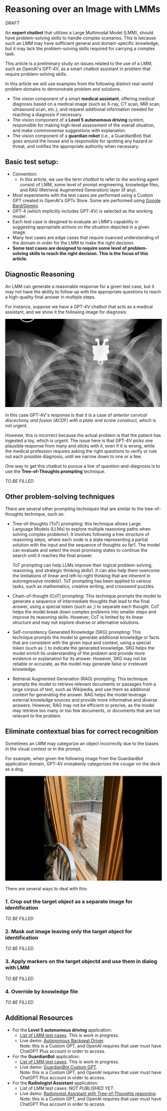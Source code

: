 <!-- # Diagnostic Reasoning with Medical Images -->
# Reasoning over an Image with LMMs

*DRAFT*

An **expert chatbot** that utilizes a Large Multimodal Model (LMM), should have problem-solving skills to handle complex scenarios. This is because such an LMM may have sufficient general and domain-specific knowledge, but it may lack the problem-solving skills required for carrying a complex task.

This article is a preliminary study on issues related to the use of a LMM, such as OpenAI's GPT-4V, as a smart chatbot assistant in problem that require problem-solving skills.

In this article we will use examples from the following distinct real-world problem domains to demonstrate problem and solutions.
- The vision component of a smart **medical assistant**, offering medical diagnosis based on a medical image (such as X-ray, CT scan, MRI scan, ultrasound scan, etc.), and request additional information needed for reaching a diagnosis if necessary.
- The vision component of a **Level 5 autonomous driving** system, responsible for making high-level assessment of the overall situation, and make commonsense suggestions with explanation. 
- The vision component of a **guardian robot** (i.e., a GuardianBot) that goes around the house and is responsible for spotting any hazard or threat, and notifies the appropriate authority when necessary.

## Basic test setup:
- Convention:
    - In this article, we use the term *chatbot* to refer to the working agent consist of LMM, some level of prompt engineering, knowledge files, and RAG (Retrieval Augmented Generation) layer (if any).
- Most experiments with the test cases are performed using a Custom GPT created in OpenAI's GPTs Store. Some are performed using [Google Bard/Gemini](http://bard.google.com).
- GPT-4 (which implicitly includes GPT-4V) is selected as the working model. 
- Each test case is desgined to evaluate an LMM's capability in suggesting appropriate actions on the situation depicted in a given image. 
- Many test cases are edge cases that require nuanced understanding of the domain in order for the LMM to make the right decision.
- **Some test cases are designed to require some level of problem-solving skills to reach the right decision. This is the focus of this article.**

<!--
- The following X-ray image is used for testing, which 
![](images/X-Ray%20Squarepants%20toy%20in%20chest.jpg)
- The main thing that we experiment with is the prompt in the **Insructions** of the the Custom GPT's configuration.
-->

## Diagnostic Reasoning

An LMM can generate a reasonable response for a given test case, but it may not have the ability to follow up with the appropriate questions to reach a high-quality final answer in multiple steps.

For instance, suppose we have a GPT-4V chatbot that acts as a medical assistant, and we show it the following image for diagnosis:

![x-ray swallowed toy](images/X-Ray%20Squarepants%20toy%20in%20chest.jpg)

in this case GPT-4V's response is that it is a case of *anterior cervical discectomy and fusion (ACDF) with a plate and screw construct*, which is not urgent. 

However, this is incorrect because the actual problem is that the patient has ingested a toy, which is urgent. The issue here is that GPT-4V picks one plausible response from many and sticks with it, even if it is wrong, while the medical profession requires asking the right questions to verify or rule out each possible diagnosis, until we narrow down to one or a few.

<!--

## Test #1: simple prompting
The following simple prompt is used for this test

> Give detailed description of this image for areas of concern only, analyze it like a medical radiologist. Keep answers as concise as possible without warning messages.
  
Response from GPT-4V:

> This is a cervical spine X-ray image showing an anterior cervical discectomy and fusion (ACDF) with a plate and screw construct. The cervical vertebral bodies appear to be in good alignment, and there is no evidence of hardware failure or malposition on this single view. The tracheal air shadow is midline, and there is no soft tissue swelling anterior to the spine. The lung apices are clear without evidence of pneumothorax or pleural effusion.
> 
> However, this is only a single view, and evaluation of spinal fusion and hardware integrity is typically done with multiple views to assess for alignment, hardware positioning, and potential complications such as adjacent segment disease or hardware failure.
> 
> Degree of Urgency: Based on this image alone, without any clinical context, it would be a 3. However, if the patient has new or worsening symptoms, this could indicate a more urgent situation.

Assessment:

- GPT-4V zoom in on an incorrect diagnosis, and failed to explore other possibilities.
- GPT-4V incorrectly classifies the problem as non-urgent which is dangerous.

## Test #2: more elaborate prompting

The following simple prompt is used for this test:

## Test #3: Tree-of-Thoughts prompting
-->
One way to get this chatbot to pursue a line of question-and-diagnosis is to use the **Tree-of-Thoughts prompting** technique.

*TO BE FILLED*

## Other problem-solving techniques
There are several other prompting techniques that are similar to the tree-of-thoughts technique, such as:

- Tree-of-thoughts (ToT) prompting: this technique allows Large Language Models (LLMs) to explore multiple reasoning paths when solving complex problems1. It involves following a tree structure of reasoning steps, where each node is a state representing a partial solution with the input and the sequence of thoughts so far1. The model can evaluate and select the most promising states to continue the search until it reaches the final answer.

    ToT prompting can help LLMs improve their logical problem-solving, reasoning, and strategic thinking skills1. It can also help them overcome the limitations of linear and left-to-right thinking that are inherent in autoregressive models1. ToT prompting has been applied to various tasks, such as mathematics, creative writing, and crossword puzzles.
- Chain-of-thought (CoT) prompting: This technique prompts the model to generate a sequence of intermediate thoughts that lead to the final answer, using a special token (such as ;) to separate each thought. CoT helps the model break down complex problems into smaller steps and improve its reasoning skills. However, CoT is limited by its linear structure and may not explore diverse or alternative solutions.
- Self-consistency Generated Knowledge (SKG) prompting: This technique prompts the model to generate additional knowledge or facts that are consistent with the given input and context, using a special token (such as :) to indicate the generated knowledge. SKG helps the model enrich its understanding of the problem and provide more evidence or explanation for its answer. However, SKG may not be reliable or accurate, as the model may generate false or irrelevant knowledge.
- Retrieval Augmented Generation (RAG) prompting: This technique prompts the model to retrieve relevant documents or passages from a large corpus of text, such as Wikipedia, and use them as additional context for generating the answer. RAG helps the model leverage external knowledge sources and provide more informative and diverse answers. However, RAG may not be efficient or precise, as the model may retrieve too many or too few documents, or documents that are not relevant to the problem.

## Eliminate contextual bias for correct recognition

Sometimes an LMM may categorize an object incorrectly due to the biases in the visual context or in the prompt. 

For example, when given the following image from the GuardianBot application domain, GPT-4V mistakenly categorizes the cougar on the deck as a dog.

![cougar on deck](images/cougar_on_deck.jpg)

There are several ways to deal with this:

### 1. Crop out the target object as a separate image for identification

*TO BE FILLED*

### 2. Mask out image leaving only the target object for identification

*TO BE FILLED*

### 3. Apply markers on the target objectd and use them in dialog with LMM

*TO BE FILLED*

### 4. Override by knowledge file

*TO BE FILLED*

## Additional Resources

- For the **Level 5 autonomous driving** application:
    - [List of LMM test cases](https://github.com/kaihuchen/AutonomousBackseatDriver/blob/main/README.md). This is work in progress.
    - Live demo: [Autonomous Backseat Driver](https://chat.openai.com/g/g-e4IV3KhGm-autonomous-backseat-driver). \
    Note: this is a Custom GPT, and OpenAI requires that user must have ChatGPT Plus account in order to access.
- For the **GuardianBot** application:
    - [List of LMM test cases](https://github.com/kaihuchen/GuardianBot). This is work in progress.
    - Live demo: [GuardianBot Custom GPT](https://chat.openai.com/g/g-WSwts3Yzj-guardianbot). \
    Note: this is a Custom GPT, and OpenAI requires that user must have ChatGPT Plus account in order to access.
- For the **Radiologist Assistant** application:
    - List of LMM test cases: *NOT PUBLISHED YET*.
    - Live demo: [Radiologist Assistant with Tree-of-Thoughts reasoning](https://chat.openai.com/g/g-fyKhCyjFS-radiologist-v2). 
    Note: this is a Custom GPT, and OpenAI requires that user must have ChatGPT Plus account in order to access.


